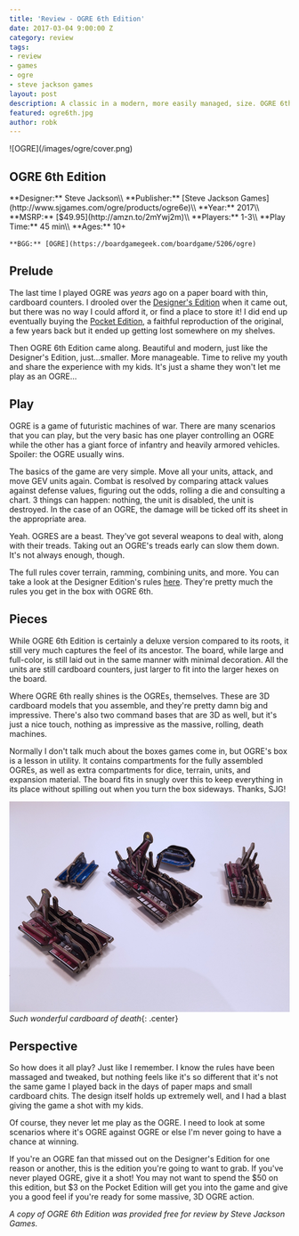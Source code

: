 ```yaml
---
title: 'Review - OGRE 6th Edition'
date: 2017-03-04 9:00:00 Z
category: review
tags:
- review
- games
- ogre
- steve jackson games
layout: post
description: A classic in a modern, more easily managed, size. OGRE 6th will bring you back.
featured: ogre6th.jpg
author: robk
---
```


<div id="gameinfocontainer">
  <div id="gameimage">
    ![OGRE](/images/ogre/cover.png)
  </div>
  <div id="gameinfo">
    <h2>OGRE 6th Edition</h2>
    **Designer:** Steve Jackson\\
    **Publisher:** [Steve Jackson Games](http://www.sjgames.com/ogre/products/ogre6e)\\
    **Year:** 2017\\
    **MSRP:** [$49.95](http://amzn.to/2mYwj2m)\\
    **Players:** 1-3\\
    **Play Time:** 45 min\\
    **Ages:** 10+

    **BGG:** [OGRE](https://boardgamegeek.com/boardgame/5206/ogre)
  </div>
</div>

<h2>Prelude</h2>

The last time I played OGRE was *years* ago on a paper board with thin, cardboard counters. I drooled over the [Designer's Edition](http://www.sjgames.com/ogre/products/ogredesigner/img/ogre_rulebook.pdf) when it came out, but there was no way I could afford it, or find a place to store it! I did end up eventually buying the [Pocket Edition](http://www.sjgames.com/ogre/products/pocketogre/), a faithful reproduction of the original, a few years back but it ended up getting lost somewhere on my shelves.

Then OGRE 6th Edition came along. Beautiful and modern, just like the Designer's Edition, just...smaller. More manageable. Time to relive my youth and share the experience with my kids. It's just a shame they won't let me play as an OGRE...

<h2>Play</h2>

OGRE is a game of futuristic machines of war. There are many scenarios that you can play, but the very basic has one player controlling an OGRE while the other has a giant force of infantry and heavily armored vehicles. Spoiler: the OGRE usually wins.

The basics of the game are very simple. Move all your units, attack, and move GEV units again. Combat is resolved by comparing attack values against defense values, figuring out the odds, rolling a die and consulting a chart. 3 things can happen: nothing, the unit is disabled, the unit is destroyed. In the case of an OGRE, the damage will be ticked off its sheet in the appropriate area.

Yeah. OGRES are a beast. They've got several weapons to deal with, along with their treads. Taking out an OGRE's treads early can slow them down. It's not always enough, though.

The full rules cover terrain, ramming, combining units, and more. You can take a look at the Designer Edition's rules [here](http://www.sjgames.com/ogre/products/ogredesigner/img/ogre_rulebook.pdf). They're pretty much the rules you get in the box with OGRE 6th.

<h2>Pieces</h2>

While OGRE 6th Edition is certainly a deluxe version compared to its roots, it still very much captures the feel of its ancestor. The board, while large and full-color, is still laid out in the same manner with minimal decoration. All the units are still cardboard counters, just larger to fit into the larger hexes on the board.

Where OGRE 6th really shines is the OGREs, themselves. These are 3D cardboard models that you assemble, and they're pretty damn big and impressive. There's also two command bases that are 3D as well, but it's just a nice touch, nothing as impressive as the massive, rolling, death machines.

Normally I don't talk much about the boxes games come in, but OGRE's box is a lesson in utility. It contains compartments for the fully assembled OGREs, as well as extra compartments for dice, terrain, units, and expansion material. The board fits in snugly over this to keep everything in its place without spilling out when you turn the box sideways. Thanks, SJG!

![3D Pieces](images/ogre/3d.jpg)
*Such wonderful cardboard of death*{: .center}

<h2>Perspective</h2>

So how does it all play? Just like I remember. I know the rules have been massaged and tweaked, but nothing feels like it's so different that it's not the same game I played back in the days of paper maps and small cardboard chits. The design itself holds up extremely well, and I had a blast giving the game a shot with my kids.

Of course, they never let me play as the OGRE. I need to look at some scenarios where it's OGRE against OGRE or else I'm never going to have a chance at winning.

If you're an OGRE fan that missed out on the Designer's Edition for one reason or another, this is the edition you're going to want to grab. If you've never played OGRE, give it a shot! You may not want to spend the $50 on this edition, but $3 on the Pocket Edition will get you into the game and give you a good feel if you're ready for some massive, 3D OGRE action.

*A copy of OGRE 6th Edition was provided free for review by Steve Jackson Games.*
